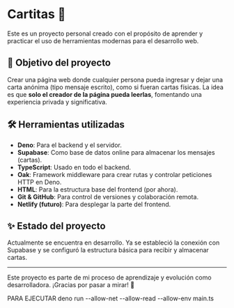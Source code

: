 # Cartitas 💌

Este es un proyecto personal creado con el propósito de aprender y practicar el uso de herramientas modernas para el desarrollo web.

## 📌 Objetivo del proyecto
Crear una página web donde cualquier persona pueda ingresar y dejar una carta anónima (tipo mensaje escrito), como si fueran cartas físicas. La idea es que **solo el creador de la página pueda leerlas**, fomentando una experiencia privada y significativa.

## 🛠️ Herramientas utilizadas

- **Deno**: Para el backend y el servidor.
- **Supabase**: Como base de datos online para almacenar los mensajes (cartas).
- **TypeScript**: Usado en todo el backend.
- **Oak**: Framework middleware para crear rutas y controlar peticiones HTTP en Deno.
- **HTML**: Para la estructura base del frontend (por ahora).
- **Git & GitHub**: Para control de versiones y colaboración remota.
- **Netlify (futuro)**: Para desplegar la parte del frontend.

## ✨ Estado del proyecto

Actualmente se encuentra en desarrollo. Ya se estableció la conexión con Supabase y se configuró la estructura básica para recibir y almacenar cartas.

---
Este proyecto es parte de mi proceso de aprendizaje y evolución como desarrolladora. ¡Gracias por pasar a mirar! 🌟


PARA EJECUTAR 
deno run --allow-net --allow-read --allow-env main.ts
